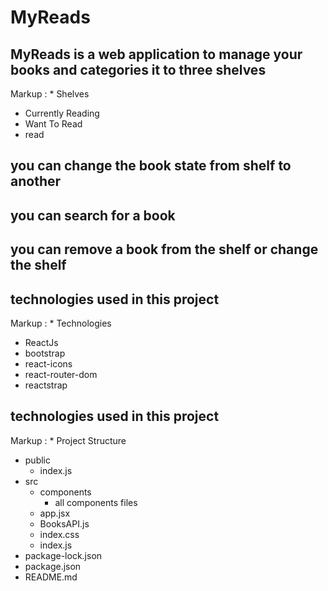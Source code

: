 # MyReads

## MyReads is a web application to manage your books and categories it to three shelves

Markup : * Shelves
* Currently Reading
* Want To Read
* read


## you can change the book state from shelf to another
## you can search for a book

## you can remove a book from the shelf or change the shelf


## technologies used in this project
Markup : * Technologies
* ReactJs
* bootstrap
* react-icons
* react-router-dom
* reactstrap

## technologies used in this project
Markup : * Project Structure
* public
    * index.js
* src
    * components
        * all components files
    * app.jsx
    * BooksAPI.js
    * index.css
    * index.js
* package-lock.json
* package.json
* README.md